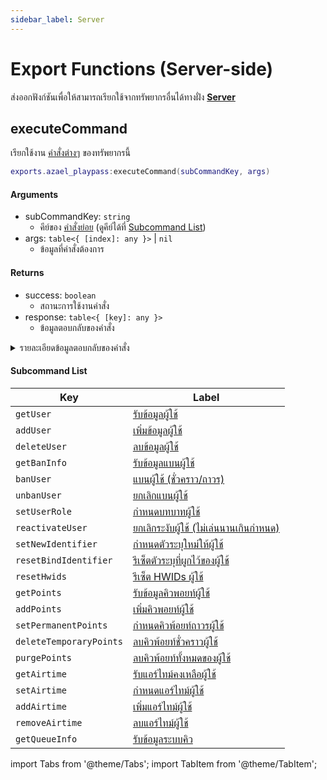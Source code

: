 ```yaml
---
sidebar_label: Server
---
```


# Export Functions (Server-side)

ส่งออกฟังก์ชันเพื่อให้สามารถเรียกใช้จากทรัพยากรอื่นได้ทางฝั่ง [**Server**](https://en.wikipedia.org/wiki/Client%E2%80%93server_model#Server-side)

## executeCommand

เรียกใช้งาน [คำสั่งต่างๆ](../commands.md) ของทรัพยากรนี้

```lua
exports.azael_playpass:executeCommand(subCommandKey, args)
```

#### Arguments

- subCommandKey: `string`
    - คีย์ของ [คำสั่งย่อย](../config/command.md#subcommands) (ดูคีย์ได้ที่ [Subcommand List](./server.md#subcommand-list))
- args: `table<{ [index]: any }>` | `nil`
    - ข้อมูลที่คำสั่งต้องการ

#### Returns

- success: `boolean`
    - สถานะการใช้งานคำสั่ง
- response: `table<{ [key]: any }>`
    - ข้อมูลตอบกลับของคำสั่ง

<details>
  <summary>รายละเอียดข้อมูลตอบกลับของคำสั่ง</summary>
:::tip Success
    ข้อมูลตอบกลับเมื่อใช้คำสั่งสำเร็จ คุณสามารถดูรายละเอียดได้ที่ [**respHandler**](../modules/commands/server.md#resphandler)
:::

:::danger Failed
    ข้อมูลตอบกลับเมื่อใช้คำสั่งล้มเหลว
    | Field                 | Type                          | Description
    |-----------------------|-------------------------------|-------------------------------
    | `type`                | `string`                      | ประเภทของข้อผิดพลาด
    | `message`             | `string`                      | ข้อความของข้อผิดพลาด
:::
</details>

#### Subcommand List

| Key                       | Label
|---------------------------|-------------------------------
| `getUser`                 | [รับข้อมูลผู้ใช้](../commands.md#getuser)
| `addUser`                 | [เพิ่มข้อมูลผู้ใช้](../commands.md#adduser)
| `deleteUser`              | [ลบข้อมูลผู้ใช้](../commands.md#deleteuser)
| `getBanInfo`              | [รับข้อมูลแบนผู้ใช้](../commands.md#getbaninfo)
| `banUser`                 | [แบนผู้ใช้ (ชั่วคราว/ถาวร)](../commands.md#banuser)
| `unbanUser`               | [ยกเลิกแบนผู้ใช้](../commands.md#unbanuser)
| `setUserRole`             | [กำหนดบทบาทผู้ใช้](../commands.md#setuserrole)
| `reactivateUser`          | [ยกเลิกระงับผู้ใช้ (ไม่เล่นนานเกินกำหนด)](../commands.md#reactivateuser)
| `setNewIdentifier`        | [กำหนดตัวระบุใหม่ให้ผู้ใช้](../commands.md#setnewidentifier)
| `resetBindIdentifier`     | [รีเซ็ตตัวระบุที่ผูกไว้ของผู้ใช้](../commands.md#resetbindidentifier)
| `resetHwids`              | [รีเซ็ต HWIDs ผู้ใช้](../commands.md#resethwids)
| `getPoints`               | [รับข้อมูลคิวพอยท์ผู้ใช้](../commands.md#getpoints)
| `addPoints`               | [เพิ่มคิวพอยท์ผู้ใช้](../commands.md#addpoints)
| `setPermanentPoints`      | [กำหนดคิวพ้อยท์ถาวรผู้ใช้](../commands.md#setpermanentpoints)
| `deleteTemporaryPoints`   | [ลบคิวพ้อยท์ชั่วคราวผู้ใช้](../commands.md#deletetemporarypoints)
| `purgePoints`             | [ลบคิวพ้อยท์ทั้งหมดของผู้ใช้](../commands.md#purgepoints)
| `getAirtime`              | [รับแอร์ไทม์คงเหลือผู้ใช้](../commands.md#getairtime)
| `setAirtime`              | [กำหนดแอร์ไทม์ผู้ใช้](../commands.md#getairtime)
| `addAirtime`              | [เพิ่มแอร์ไทม์ผู้ใช้](../commands.md#addairtime)
| `removeAirtime`           | [ลบแอร์ไทม์ผู้ใช้](../commands.md#removeairtime)
| `getQueueInfo`            | [รับข้อมูลระบบคิว](../commands.md#getqueueinfo)

import Tabs from '@theme/Tabs';
import TabItem from '@theme/TabItem';
